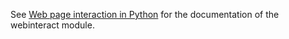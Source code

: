 See [Web page interaction in Python](https://blog.pg12.org/web-page-interaction-in-python) for the documentation of the webinteract module. 
